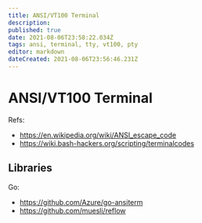 ```yaml
---
title: ANSI/VT100 Terminal
description: 
published: true
date: 2021-08-06T23:58:22.034Z
tags: ansi, terminal, tty, vt100, pty
editor: markdown
dateCreated: 2021-08-06T23:56:46.231Z
---
```


# ANSI/VT100 Terminal

Refs:
- https://en.wikipedia.org/wiki/ANSI_escape_code
- https://wiki.bash-hackers.org/scripting/terminalcodes

## Libraries

Go:

- https://github.com/Azure/go-ansiterm
- https://github.com/muesli/reflow
